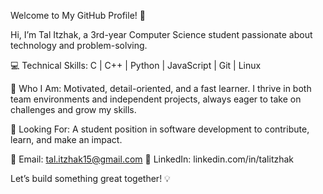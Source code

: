 Welcome to My GitHub Profile! 👋

Hi, I’m Tal Itzhak, a 3rd-year Computer Science student passionate about technology and problem-solving.

💻 Technical Skills:
C | C++ | Python | JavaScript | Git | Linux

🌟 Who I Am:
Motivated, detail-oriented, and a fast learner. I thrive in both team environments and independent projects, always eager to take on challenges and grow my skills.

🚀 Looking For:
A student position in software development to contribute, learn, and make an impact.

📧 Email: tal.itzhak15@gmail.com
🔗 LinkedIn: linkedin.com/in/talitzhak

Let’s build something great together! 💡
